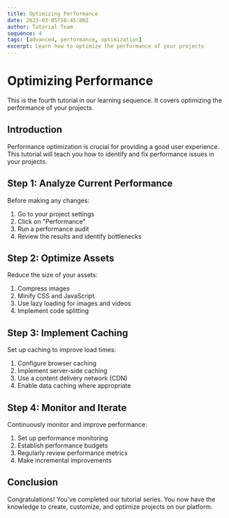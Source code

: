 ```yaml
---
title: Optimizing Performance
date: 2023-03-05T16:45:00Z
author: Tutorial Team
sequence: 4
tags: [advanced, performance, optimization]
excerpt: Learn how to optimize the performance of your projects
---
```


# Optimizing Performance

This is the fourth tutorial in our learning sequence. It covers optimizing the performance of your projects.

## Introduction

Performance optimization is crucial for providing a good user experience. This tutorial will teach you how to identify and fix performance issues in your projects.

## Step 1: Analyze Current Performance

Before making any changes:

1. Go to your project settings
2. Click on "Performance"
3. Run a performance audit
4. Review the results and identify bottlenecks

## Step 2: Optimize Assets

Reduce the size of your assets:

1. Compress images
2. Minify CSS and JavaScript
3. Use lazy loading for images and videos
4. Implement code splitting

## Step 3: Implement Caching

Set up caching to improve load times:

1. Configure browser caching
2. Implement server-side caching
3. Use a content delivery network (CDN)
4. Enable data caching where appropriate

## Step 4: Monitor and Iterate

Continuously monitor and improve performance:

1. Set up performance monitoring
2. Establish performance budgets
3. Regularly review performance metrics
4. Make incremental improvements

## Conclusion

Congratulations! You've completed our tutorial series. You now have the knowledge to create, customize, and optimize projects on our platform.
